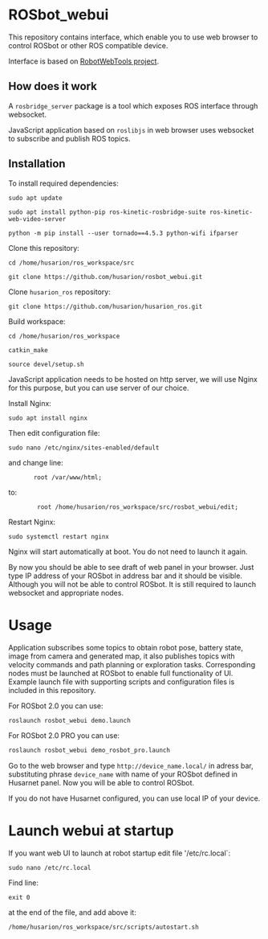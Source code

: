 # ROSbot_webui

This repository contains interface, which enable you to use web browser to control ROSbot or other ROS compatible device.

Interface is based on [RobotWebTools project](https://github.com/RobotWebTools).

## How does it work

A `rosbridge_server` package is a tool which exposes ROS interface through websocket. 

JavaScript application based on `roslibjs` in web browser uses websocket to subscribe and publish ROS topics.

## Installation

To install required dependencies:

`sudo apt update`

`sudo apt install python-pip ros-kinetic-rosbridge-suite ros-kinetic-web-video-server`

`python -m pip install --user tornado==4.5.3 python-wifi ifparser`

Clone this repository:

`cd /home/husarion/ros_workspace/src`

`git clone https://github.com/husarion/rosbot_webui.git`

Clone `husarion_ros` repository:

`git clone https://github.com/husarion/husarion_ros.git`


Build workspace:

`cd /home/husarion/ros_workspace`

`catkin_make`

`source devel/setup.sh`


JavaScript application needs to be hosted on http server, we will use Nginx for this purpose, but you can use server of our choice.

Install Nginx:

`sudo apt install nginx`

Then edit configuration file:

`sudo nano /etc/nginx/sites-enabled/default`

and change line:

`       root /var/www/html;`

to:

`        root /home/husarion/ros_workspace/src/rosbot_webui/edit;`

Restart Nginx:

`sudo systemctl restart nginx`

Nginx will start automatically at boot. You do not need to launch it again.

By now you should be able to see draft of web panel in your browser. Just type IP address of your ROSbot in address bar and it should be visible. Although you will not be able to control ROSbot. It is still required to launch websocket and appropriate nodes.

# Usage

Application subscribes some topics to obtain robot pose, battery state, image from camera and generated map, it also publishes topics with velocity commands and path planning or exploration tasks. Corresponding nodes must be launched at ROSbot to enable full functionality of UI. Example launch file with supporting scripts and configuration files is included in this repository.

For ROSbot 2.0 you can use:

```bash
roslaunch rosbot_webui demo.launch
```

For ROSbot 2.0 PRO you can use:

```bash
roslaunch rosbot_webui demo_rosbot_pro.launch
```

Go to the web browser and type `http://device_name.local/` in adress bar, substituting phrase `device_name` with name of your ROSbot defined in Husarnet panel. Now you will be able to control ROSbot.

If you do not have Husarnet configured, you can use local IP of your device.


# Launch webui at startup

If you want web UI to launch at robot startup edit file '/etc/rc.local`:

```
sudo nano /etc/rc.local
```

Find line:
```
exit 0
```
at the end of the file, and add above it:

```
/home/husarion/ros_workspace/src/scripts/autostart.sh
```
